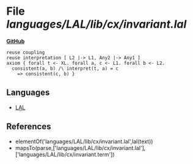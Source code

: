 # File _languages/LAL/lib/cx/invariant.lal_
**[GitHub](https://github.com/softlang/yas/blob/master/languages/LAL/lib/cx/invariant.lal)**
```
reuse coupling
reuse interpretation [ L2 |-> L1, Any2 |-> Any1 ]
axiom { forall t <- XL. forall a, c <- L1. forall b <- L2.
  consistent(a, b) /\ interpret(t, a) = c
    => consistent(c, b) }
```

## Languages
* [LAL](../languages/LAL.md)

## References
* elementOf('languages/LAL/lib/cx/invariant.lal',lal(text))
* mapsTo(parse,['languages/LAL/lib/cx/invariant.lal'],['languages/LAL/lib/cx/invariant.term'])
